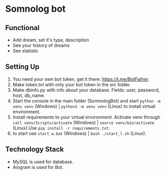 # Somnolog bot
## Functional
- Add dream, set it's type, description
- See your history of dreams
- See statistic

## Setting Up
1. You need your own bot token, get it there: https://t.me/BotFather.
2. Make token.txt with only your bot token in the src folder.
3. Make dbinfo.py with info about your database. Fields: user, password, host, db_name.
4. Start the console in the main folder (SomnologBot) and start `python -m venv venv` (Windows) | `python3 -m venv venv` (Linux) to install virtual environment.
5. Install requirements to your virtual environment. Activate venv through `call venv/Scripts/activate` (Windows) | `source venv/bin/activate` (Linux).Use `pip install -r requirements.txt`.
6. to start use `start_w.bat` (Windows) | `bash ./start_l.sh` (Linux).

## Technology Stack
- MySQL is used for database.
- Aiogram is used for Bot.